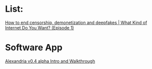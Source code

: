 # List:
[How to end censorship, demonetization and deepfakes | What Kind of Internet Do You Want? (Episode 1)](https://youtu.be/fu4xEEeGapA)


# Software App
[Alexandria v0.4 alpha Intro and Walkthrough](https://youtu.be/z_u-ndscZjY)
